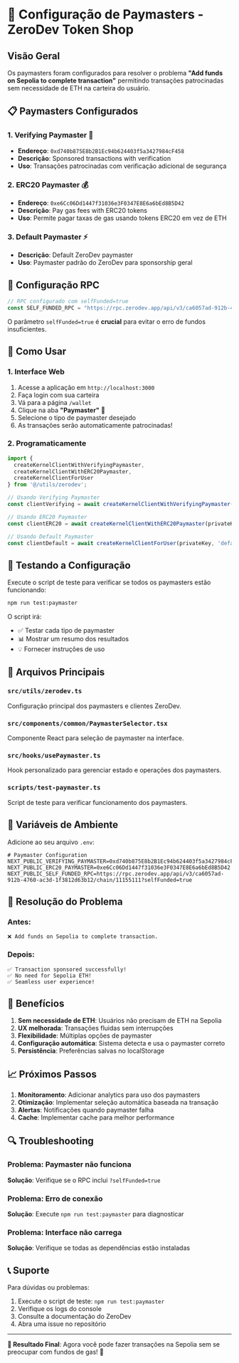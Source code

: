 # 🚀 Configuração de Paymasters - ZeroDev Token Shop

## Visão Geral

Os paymasters foram configurados para resolver o problema **"Add funds on Sepolia to complete transaction"** permitindo transações patrocinadas sem necessidade de ETH na carteira do usuário.

## 📋 Paymasters Configurados

### 1. **Verifying Paymaster** 🔐
- **Endereço**: `0xd740b875E8b2B1Ec94b624403f5a3427984cF458`
- **Descrição**: Sponsored transactions with verification
- **Uso**: Transações patrocinadas com verificação adicional de segurança

### 2. **ERC20 Paymaster** 💰
- **Endereço**: `0xe6Cc06Dd1447f31036e3F0347E8E6a6bEd8B5D42`
- **Descrição**: Pay gas fees with ERC20 tokens
- **Uso**: Permite pagar taxas de gas usando tokens ERC20 em vez de ETH

### 3. **Default Paymaster** ⚡
- **Descrição**: Default ZeroDev paymaster
- **Uso**: Paymaster padrão do ZeroDev para sponsorship geral

## 🔧 Configuração RPC

```typescript
// RPC configurado com selfFunded=true
const SELF_FUNDED_RPC = "https://rpc.zerodev.app/api/v3/ca6057ad-912b-4760-ac3d-1f3812d63b12/chain/11155111?selfFunded=true"
```

O parâmetro `selfFunded=true` é **crucial** para evitar o erro de fundos insuficientes.

## 🎯 Como Usar

### 1. **Interface Web**
1. Acesse a aplicação em `http://localhost:3000`
2. Faça login com sua carteira
3. Vá para a página `/wallet`
4. Clique na aba **"Paymaster"** 🚀
5. Selecione o tipo de paymaster desejado
6. As transações serão automaticamente patrocinadas!

### 2. **Programaticamente**

```typescript
import { 
  createKernelClientWithVerifyingPaymaster,
  createKernelClientWithERC20Paymaster,
  createKernelClientForUser
} from '@/utils/zerodev';

// Usando Verifying Paymaster
const clientVerifying = await createKernelClientWithVerifyingPaymaster(privateKey);

// Usando ERC20 Paymaster
const clientERC20 = await createKernelClientWithERC20Paymaster(privateKey);

// Usando Default Paymaster
const clientDefault = await createKernelClientForUser(privateKey, 'default');
```

## 🧪 Testando a Configuração

Execute o script de teste para verificar se todos os paymasters estão funcionando:

```bash
npm run test:paymaster
```

O script irá:
- ✅ Testar cada tipo de paymaster
- 📊 Mostrar um resumo dos resultados
- 💡 Fornecer instruções de uso

## 📁 Arquivos Principais

### `src/utils/zerodev.ts`
Configuração principal dos paymasters e clientes ZeroDev.

### `src/components/common/PaymasterSelector.tsx`
Componente React para seleção de paymaster na interface.

### `src/hooks/usePaymaster.ts`
Hook personalizado para gerenciar estado e operações dos paymasters.

### `scripts/test-paymaster.ts`
Script de teste para verificar funcionamento dos paymasters.

## 🔑 Variáveis de Ambiente

Adicione ao seu arquivo `.env`:

```env
# Paymaster Configuration
NEXT_PUBLIC_VERIFYING_PAYMASTER=0xd740b875E8b2B1Ec94b624403f5a3427984cF458
NEXT_PUBLIC_ERC20_PAYMASTER=0xe6Cc06Dd1447f31036e3F0347E8E6a6bEd8B5D42
NEXT_PUBLIC_SELF_FUNDED_RPC=https://rpc.zerodev.app/api/v3/ca6057ad-912b-4760-ac3d-1f3812d63b12/chain/11155111?selfFunded=true
```

## 🚨 Resolução do Problema

### Antes:
```
❌ Add funds on Sepolia to complete transaction.
```

### Depois:
```
✅ Transaction sponsored successfully!
✅ No need for Sepolia ETH!
✅ Seamless user experience!
```

## 🎉 Benefícios

1. **Sem necessidade de ETH**: Usuários não precisam de ETH na Sepolia
2. **UX melhorada**: Transações fluidas sem interrupções
3. **Flexibilidade**: Múltiplas opções de paymaster
4. **Configuração automática**: Sistema detecta e usa o paymaster correto
5. **Persistência**: Preferências salvas no localStorage

## 📈 Próximos Passos

1. **Monitoramento**: Adicionar analytics para uso dos paymasters
2. **Otimização**: Implementar seleção automática baseada na transação
3. **Alertas**: Notificações quando paymaster falha
4. **Cache**: Implementar cache para melhor performance

## 🔍 Troubleshooting

### Problema: Paymaster não funciona
**Solução**: Verifique se o RPC inclui `?selfFunded=true`

### Problema: Erro de conexão
**Solução**: Execute `npm run test:paymaster` para diagnosticar

### Problema: Interface não carrega
**Solução**: Verifique se todas as dependências estão instaladas

## 📞 Suporte

Para dúvidas ou problemas:
1. Execute o script de teste: `npm run test:paymaster`
2. Verifique os logs do console
3. Consulte a documentação do ZeroDev
4. Abra uma issue no repositório

---

**🎯 Resultado Final**: Agora você pode fazer transações na Sepolia sem se preocupar com fundos de gas! 🚀 